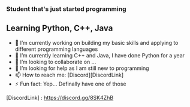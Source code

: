 ### Student that's just started programming 
## Learning Python, C++, Java

- 🔭 I’m currently working on building my basic skills and applying to different programming languages
- 🌱 I’m currently learning C++ and Java, I have done Python for a year
- 👯 I’m looking to collaborate on ...
- 🤔 I’m looking for help as I am still new to programming
- 📫 How to reach me: [Discord][DiscordLink]
- ⚡ Fun fact: Yep... Definally have one of those

[DiscordLink] : https://discord.gg/8SK4ZhB